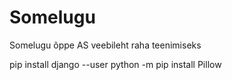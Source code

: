 # Somelugu
Somelugu õppe AS veebileht raha teenimiseks


 pip install django --user
 python -m pip install Pillow
